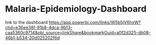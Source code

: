 # Malaria-Epidemiology-Dashboard

link to the dashboard https://app.powerbi.com/links/W5b5jV6hxW?ctid=e36ee38f-91b8-4dca-9b13-caa5360c9714&pbi_source=linkShare&bookmarkGuid=a0f2d325-db08-46b1-b534-20d025202f6d
